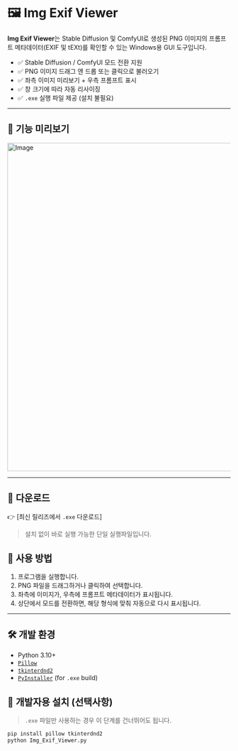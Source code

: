 # 🖼️ Img Exif Viewer

**Img Exif Viewer**는 Stable Diffusion 및 ComfyUI로 생성된 PNG 이미지의 프롬프트 메타데이터(EXIF 및 tEXt)를 확인할 수 있는 Windows용 GUI 도구입니다.

- ✅ Stable Diffusion / ComfyUI 모드 전환 지원
- ✅ PNG 이미지 드래그 앤 드롭 또는 클릭으로 불러오기
- ✅ 좌측 이미지 미리보기 + 우측 프롬프트 표시
- ✅ 창 크기에 따라 자동 리사이징
- ✅ `.exe` 실행 파일 제공 (설치 불필요)

---

## 📸 기능 미리보기

<img width="740" alt="Image" src="https://github.com/user-attachments/assets/e3125338-c438-4fa7-b4cb-5fa030e1375a" />

---

## 🚀 다운로드

👉 [최신 릴리즈에서 `.exe` 다운로드]

> 설치 없이 바로 실행 가능한 단일 실행파일입니다.


## 🔧 사용 방법

1. 프로그램을 실행합니다.
2. PNG 파일을 드래그하거나 클릭하여 선택합니다.
3. 좌측에 이미지가, 우측에 프롬프트 메타데이터가 표시됩니다.
4. 상단에서 모드를 전환하면, 해당 형식에 맞춰 자동으로 다시 표시됩니다.

---

## 🛠️ 개발 환경

- Python 3.10+
- [`Pillow`](https://pillow.readthedocs.io/)
- [`tkinterdnd2`](https://pypi.org/project/tkinterdnd2/)
- [`PyInstaller`](https://pyinstaller.org/) (for `.exe` build)

## 🔧 개발자용 설치 (선택사항)
> `.exe` 파일만 사용하는 경우 이 단계를 건너뛰어도 됩니다.

```bash
pip install pillow tkinterdnd2
python Img_Exif_Viewer.py